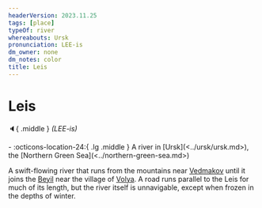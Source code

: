 ```yaml
---
headerVersion: 2023.11.25
tags: [place]
typeOf: river
whereabouts: Ursk
pronunciation: LEE-is
dm_owner: none
dm_notes: color
title: Leis
---
```

# Leis
:speaker:{ .middle } *(LEE-is)*  
<div class="grid cards ext-narrow-margin ext-one-column" markdown>
-    :octicons-location-24:{ .lg .middle } A river in [Ursk](<../ursk/ursk.md>), the [Northern Green Sea](<../northern-green-sea.md>)  
</div>


A swift-flowing river that runs from the mountains near [Vedmakov](<../ursk/vedmakov.md>) until it joins the [Beyil](<./beyil.md>) near the village of [Volya](<../ursk/volya.md>). A road runs parallel to the Leis for much of its length, but the river itself is unnavigable, except when frozen in the depths of winter. 